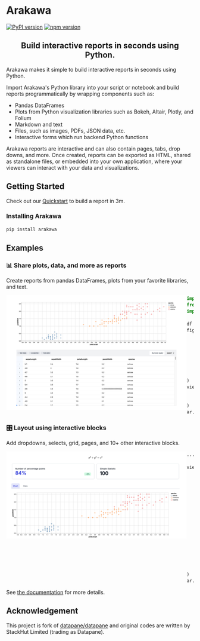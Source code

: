 # Arakawa

[![PyPI version](https://badge.fury.io/py/arakawa.svg)](https://badge.fury.io/py/arakawa)
[![npm version](https://badge.fury.io/js/arakawa.svg)](https://badge.fury.io/js/arakawa)

<p align='center'>
  <h2 align='center'>Build interactive reports in seconds using Python.</h2>
</p>

Arakawa makes it simple to build interactive reports in seconds using Python.

Import Arakawa's Python library into your script or notebook and build reports programmatically by wrapping components such as:

- Pandas DataFrames
- Plots from Python visualization libraries such as Bokeh, Altair, Plotly, and Folium
- Markdown and text
- Files, such as images, PDFs, JSON data, etc.
- Interactive forms which run backend Python functions

Arakawa reports are interactive and can also contain pages, tabs, drop downs, and more. Once created, reports can be exported as HTML, shared as standalone files, or embedded into your own application, where your viewers can interact with your data and visualizations.

## Getting Started

Check out our [Quickstart](https://ninoseki.github.io/arakawa/quickstart) to build a report in 3m.

### Installing Arakawa

```bash
pip install arakawa
```

## Examples

### 📊 Share plots, data, and more as reports

Create reports from pandas DataFrames, plots from your favorite libraries, and text.

<p>

<img width='485px' align='left' alt="Simple example with text, plot and table" src="https://raw.githubusercontent.com/ninoseki/arakawa/refs/heads/main/python-client/images/simple_example.png">

<p>

```python
import altair as alt
from vega_datasets import data
import arakawa as ar

df = data.iris()
fig = (
    alt.Chart(df)
    .mark_point()
    .encode(
        x="petalLength:Q",
        y="petalWidth:Q",
        color="species:N"
    )
)
view = ar.Blocks(
    ar.Plot(fig),
    ar.DataTable(df)
)
ar.save_report(view, path="simple_example.html")
```

</p>

### 🎛 Layout using interactive blocks

Add dropdowns, selects, grid, pages, and 10+ other interactive blocks.

<p>

<img width='485px' align='left' alt="Complex layout" src="https://raw.githubusercontent.com/ninoseki/arakawa/refs/heads/main/python-client/images/layout_example.png">

<p>

```python
...

view = ar.Blocks(
    ar.Formula("x^2 + y^2 = z^2"),
    ar.Group(
        ar.BigNumber(
            heading="Number of percentage points",
            value="84%",
            change="2%",
            is_upward_change=True
        ),
        ar.BigNumber(
            heading="Simple Statistic", value=100
        ), columns=2
    ),
    ar.Select(
        ar.Plot(fig, label="Chart"),
        ar.DataTable(df, label="Data")
    ),
)
ar.save_report(view, path="layout_example.html")
```

See [the documentation](https://ninoseki.github.io/arakawa/) for more details.

## Acknowledgement

This project is fork of [datapane/datapane](https://github.com/datapane/datapane) and original codes are written by StackHut Limited (trading as Datapane).
